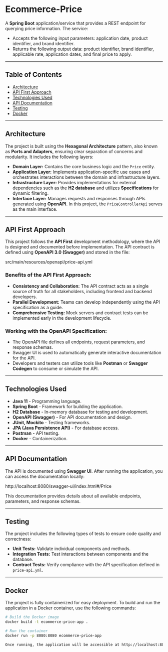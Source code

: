 # Ecommerce-Price

A **Spring Boot** application/service that provides a REST endpoint for querying price information. The service:

- Accepts the following input parameters: application date, product identifier, and brand identifier.
- Returns the following output data: product identifier, brand identifier, applicable rate, application dates, and final price to apply.

---

## Table of Contents

- [Architecture](#architecture)
- [API First Approach](#api-first-approach)
- [Technologies Used](#technologies-used)
- [API Documentation](#api-documentation)
- [Testing](#testing)
- [Docker](#docker)

---

## Architecture

The project is built using the **Hexagonal Architecture** pattern, also known as **Ports and Adapters**, ensuring clear separation of concerns and modularity. It includes the following layers:

- **Domain Layer:** Contains the core business logic and the `Price` entity.
- **Application Layer:** Implements application-specific use cases and orchestrates interactions between the domain and infrastructure layers.
- **Infrastructure Layer:** Provides implementations for external dependencies such as the **H2 database** and utilizes **Specifications** for dynamic filtering.
- **Interface Layer:** Manages requests and responses through APIs generated using **OpenAPI**. In this project, the `PriceControllerApi` serves as the main interface.

---

## API First Approach

This project follows the **API First** development methodology, where the API is designed and documented before implementation. The API contract is defined using **OpenAPI 3.0 (Swagger)** and stored in the file:

src/main/resources/openapi/price-api.yml



### Benefits of the API First Approach:
- **Consistency and Collaboration:** The API contract acts as a single source of truth for all stakeholders, including frontend and backend developers.
- **Parallel Development:** Teams can develop independently using the API specification as a guide.
- **Comprehensive Testing:** Mock servers and contract tests can be implemented early in the development lifecycle.

### Working with the OpenAPI Specification:
- The OpenAPI file defines all endpoints, request parameters, and response schemas.
- Swagger UI is used to automatically generate interactive documentation for the API.
- Developers and testers can utilize tools like **Postman** or **Swagger Codegen** to consume or simulate the API.

---

## Technologies Used

- **Java 11** - Programming language.
- **Spring Boot** - Framework for building the application.
- **H2 Database** - In-memory database for testing and development.
- **OpenAPI (Swagger)** - For API documentation and design.
- **JUnit, Mockito** - Testing frameworks.
- **JPA (Java Persistence API)** - For database access.
- **Postman** - API testing.
- **Docker** - Containerization.

---

## API Documentation

The API is documented using **Swagger UI**. After running the application, you can access the documentation locally:

http://localhost:8080/swagger-ui/index.html#/Price



This documentation provides details about all available endpoints, parameters, and response schemas.

---

## Testing

The project includes the following types of tests to ensure code quality and correctness:

- **Unit Tests:** Validate individual components and methods.
- **Integration Tests:** Test interactions between components and the database.
- **Contract Tests:** Verify compliance with the API specification defined in `price-api.yml`.

---

## Docker

The project is fully containerized for easy deployment. To build and run the application in a Docker container, use the following commands:

```bash
# Build the Docker image
docker build -t ecommerce-price-app .

# Run the container
docker run -p 8080:8080 ecommerce-price-app

Once running, the application will be accessible at http://localhost:8080.